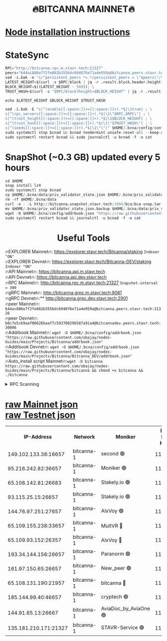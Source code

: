 <h1 align="center"> 🔥BITCANNA MAINNET🔥</h1>


[Node installation instructions](https://github.com/obajay/nodes-Guides/tree/main/Projects/Bitcanna)
=

# StateSync
```python
RPC="http://bitcanna.rpc.m.stavr.tech:21327"
peers="644ac886e7f2fe082b3556dc694076e71a4e959a@bitcanna.peers.stavr.tech:21326"
sed -i.bak -e "s/^persistent_peers *=.*/persistent_peers = \"$peers\"/" $HOME/.bcna/config/config.toml
LATEST_HEIGHT=$(curl -s $RPC/block | jq -r .result.block.header.height); \
BLOCK_HEIGHT=$((LATEST_HEIGHT - 500)); \
TRUST_HASH=$(curl -s "$RPC/block?height=$BLOCK_HEIGHT" | jq -r .result.block_id.hash)

echo $LATEST_HEIGHT $BLOCK_HEIGHT $TRUST_HASH

sed -i.bak -E "s|^(enable[[:space:]]+=[[:space:]]+).*$|\1true| ; \
s|^(rpc_servers[[:space:]]+=[[:space:]]+).*$|\1\"$RPC,$RPC\"| ; \
s|^(trust_height[[:space:]]+=[[:space:]]+).*$|\1$BLOCK_HEIGHT| ; \
s|^(trust_hash[[:space:]]+=[[:space:]]+).*$|\1\"$TRUST_HASH\"| ; \
s|^(seeds[[:space:]]+=[[:space:]]+).*$|\1\"\"|" $HOME/.bcna/config/config.toml
sudo systemctl stop bcnad && bcnad tendermint unsafe-reset-all --keep-addr-book
sudo systemctl restart bcnad && sudo journalctl -u bcnad -f -o cat
```
# SnapShot (~0.3 GB) updated every 5 hours
```python
cd $HOME
snap install lz4
sudo systemctl stop bcnad
cp $HOME/.bcna/data/priv_validator_state.json $HOME/.bcna/priv_validator_state.json.backup
rm -rf $HOME/.bcna/data
curl -o - -L http://bitcanna.snapshot.stavr.tech:1004/bca/bca-snap.tar.lz4 | lz4 -c -d - | tar -x -C $HOME/.bcna --strip-components 2
mv $HOME/.bcna/priv_validator_state.json.backup $HOME/.bcna/data/priv_validator_state.json
wget -O $HOME/.bcna/config/addrbook.json "https://raw.githubusercontent.com/obajay/nodes-Guides/main/Projects/Bitcanna/addrbook.json"
sudo systemctl restart bcnad && journalctl -u bcnad -f -o cat
```

 <h1 align="center"> Useful Tools</h1>

🔥EXPLORER Mainnet🔥:    https://explorer.stavr.tech/Bitcanna/staking          `Indexer "ON"` \
🔥EXPLORER Devnet🔥:     https://explorer.stavr.tech/Bitcanna-DEV/staking     `Indexer "ON"` \
🔥API Mainnet🔥:         https://bitcanna.api.m.stavr.tech \
🔥API Devnet🔥:          https://bitcanna.api.dev.stavr.tech \
🔥RPC Mainnet🔥:         http://bitcanna.rpc.m.stavr.tech:21327         `Snapshot-interval = 300` \
🔥gRPC Mainnet🔥:        http://bitcanna.grpc.m.stavr.tech:9081 \
🔥gRPC Devnet🔥:**       http://bitcanna.grpc.dev.stavr.tech:2901 \
🔥peer Mainnet🔥:        `644ac886e7f2fe082b3556dc694076e71a4e959a@bitcanna.peers.stavr.tech:21326` \
🔥peer Devnet🔥:         `b0c7e5c69aaf00626baaf7c59370029b587a91a4@bitcannadev.peers.stavr.tech:30006` \
🔥Addrbook Mainnet🔥:    ```wget -O $HOME/.bcna/config/addrbook.json "https://raw.githubusercontent.com/obajay/nodes-Guides/main/Projects/Bitcanna/addrbook.json"``` \
🔥Addrbook Devnet🔥:    ```wget -O $HOME/.bcna/config/addrbook.json "https://raw.githubusercontent.com/obajay/nodes-Guides/main/Projects/Bitcanna/Bitcanna_DEV/addrbook.json"``` \
🔥Auto_install script Mainnet🔥:```wget -O bitcanna https://raw.githubusercontent.com/obajay/nodes-Guides/main/Projects/Bitcanna/bitcanna && chmod +x bitcanna && ./bitcanna```



<details>
<summary>RPC Scanning</summary>

<h2 align="center"> We scan nodes in real time every 4 hours. And we provide the final result of RPC endpoints.
We cannot influence the operation of these nodes in any way. </h2>


```python
If Voting Power is higher than 0 --> then the Node is a validator of the network and may be subject to attack and be a potential threat to the chain.
```
```python
We marked such validators with a red symbol
```

</details>

[raw Mainnet json](https://rpc-check.bcam.stavr.tech/bcam/rpc-bcam-result.json) \
[raw Testnet json](https://github.com/obajay/StateSync-snapshots/tree/main/Projects/Bitcanna/Rpc-Check-Testnet)
=



<table><tr><th>IP-Address</th><th>Network</th><th>Moniker</th><th>Latest Block Height</th><th>Earliest Block Height</th><th>Catching Up</th><th>Tx Index</th><th>Voting Power</th><th>Scan Time</th></tr><tr><td>149.102.133.38:16657</td><td>bitcanna-1</td><td>second 🟢</td><td>11591837</td><td>1</td><td>False</td><td>on</td><td>0</td><td>2023-12-08T22:10:08.817474181UTC</td></tr><tr><td>95.216.242.82:36657</td><td>bitcanna-1</td><td>Moniker 🟢</td><td>11591829</td><td>5776907</td><td>False</td><td>on</td><td>0</td><td>2023-12-08T22:09:21.805382274UTC</td></tr><tr><td>65.108.142.81:26683</td><td>bitcanna-1</td><td>Stakely.io 🟢</td><td>11591832</td><td>6152001</td><td>False</td><td>on</td><td>0</td><td>2023-12-08T22:09:39.090939945UTC</td></tr><tr><td>93.115.25.15:26657</td><td>bitcanna-1</td><td>Stakely.io 🟢</td><td>11591831</td><td>6520001</td><td>False</td><td>on</td><td>0</td><td>2023-12-08T22:09:32.564422373UTC</td></tr><tr><td>144.76.97.251:27657</td><td>bitcanna-1</td><td>AlxVoy 🟢</td><td>11591836</td><td>8805201</td><td>False</td><td>on</td><td>0</td><td>2023-12-08T22:10:00.207515376UTC</td></tr><tr><td>65.109.155.238:33657</td><td>bitcanna-1</td><td>MultVR 🔴</td><td>11591833</td><td>9933415</td><td>False</td><td>on</td><td>349577</td><td>2023-12-08T22:09:44.036285002UTC</td></tr><tr><td>65.109.93.152:26357</td><td>bitcanna-1</td><td>AlxVoy 🔴</td><td>11591837</td><td>10824001</td><td>False</td><td>on</td><td>1391603</td><td>2023-12-08T22:10:09.476731655UTC</td></tr><tr><td>193.34.144.156:26657</td><td>bitcanna-1</td><td>Paranorm 🟢</td><td>11591834</td><td>10961301</td><td>False</td><td>on</td><td>0</td><td>2023-12-08T22:09:48.835667187UTC</td></tr><tr><td>161.97.150.65:26657</td><td>bitcanna-1</td><td>New_peer 🟢</td><td>11591832</td><td>11334001</td><td>False</td><td>on</td><td>0</td><td>2023-12-08T22:09:39.444347866UTC</td></tr><tr><td>65.108.131.190:21957</td><td>bitcanna-1</td><td>bitcanna 🔴</td><td>11591834</td><td>11491834</td><td>False</td><td>on</td><td>408263</td><td>2023-12-08T22:09:48.496395475UTC</td></tr><tr><td>185.144.99.40:46657</td><td>bitcanna-1</td><td>cryptech 🟢</td><td>11591829</td><td>11528001</td><td>False</td><td>on</td><td>0</td><td>2023-12-08T22:09:19.397708214UTC</td></tr><tr><td>144.91.65.13:26667</td><td>bitcanna-1</td><td>AviaDoc_by_AviaOne 🟢</td><td>11591835</td><td>11577001</td><td>False</td><td>on</td><td>0</td><td>2023-12-08T22:09:55.417728712UTC</td></tr><tr><td>135.181.210.171:21327</td><td>bitcanna-1</td><td>STAVR-Service 🟢</td><td>11591836</td><td>11588901</td><td>False</td><td>on</td><td>0</td><td>2023-12-08T22:09:59.919622486UTC</td></tr></table>
